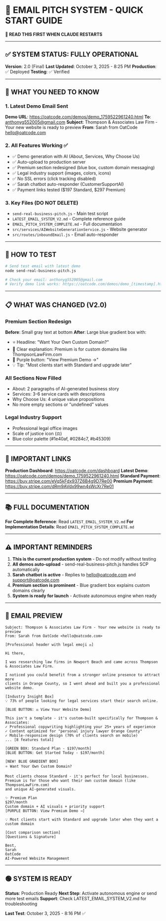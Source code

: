 # 📧 EMAIL PITCH SYSTEM - QUICK START GUIDE

**🚨 READ THIS FIRST WHEN CLAUDE RESTARTS**

---

## ✅ SYSTEM STATUS: FULLY OPERATIONAL

**Version**: 2.0 (Final)
**Last Updated**: October 3, 2025 - 8:25 PM
**Production**: ✅ Deployed
**Testing**: ✅ Verified

---

## 🎯 WHAT YOU NEED TO KNOW

### 1. Latest Demo Email Sent
**Demo URL**: https://oatcode.com/demos/demo_1759522961240.html
**To**: anthonyg552005@gmail.com
**Subject**: Thompson & Associates Law Firm - Your new website is ready to preview
**From**: Sarah from OatCode <hello@oatcode.com>

### 2. All Features Working ✅
- ✅ Demo generation with AI (About, Services, Why Choose Us)
- ✅ Auto-upload to production server
- ✅ Premium section redesigned (blue box, custom domain messaging)
- ✅ Legal industry support (images, colors, icons)
- ✅ No SSL errors (click tracking disabled)
- ✅ Sarah chatbot auto-responder (CustomerSupportAI)
- ✅ Payment links tested ($197 Standard, $297 Premium)

### 3. Key Files (DO NOT DELETE)
- `send-real-business-pitch.js` - Main test script
- `LATEST_EMAIL_SYSTEM_V2.md` - Complete reference guide
- `EMAIL_PITCH_SYSTEM_COMPLETE.md` - Full documentation
- `src/services/AIWebsiteGenerationService.js` - Website generator
- `src/routes/inboundEmail.js` - Email auto-responder

---

## 🚀 HOW TO TEST

```bash
# Send test email with latest demo
node send-real-business-pitch.js

# Check your email: anthonyg552005@gmail.com
# Verify demo link works: https://oatcode.com/demos/demo_[timestamp].html
```

---

## 📋 WHAT WAS CHANGED (V2.0)

### Premium Section Redesign
**Before**: Small gray text at bottom
**After**: Large blue gradient box with:
- ⭐ Headline: "Want Your Own Custom Domain?"
- 📝 Clear explanation: Premium is for custom domains like ThompsonLawFirm.com
- 💜 Purple button: "View Premium Demo →"
- 💡 Tip: "Most clients start with Standard and upgrade later"

### All Sections Now Filled
- About: 2 paragraphs of AI-generated business story
- Services: 3-6 service cards with descriptions
- Why Choose Us: 4 unique value propositions
- No more empty sections or "undefined" values

### Legal Industry Support
- Professional legal office images
- Scale of justice icon (⚖️)
- Blue color palette (#1e40af, #0284c7, #b45309)

---

## 🔗 IMPORTANT LINKS

**Production Dashboard**: https://oatcode.com/dashboard
**Latest Demo**: https://oatcode.com/demos/demo_1759522961240.html
**Standard Payment**: https://buy.stripe.com/eVq5kFdx937Z6B4g9D7Re00
**Premium Payment**: https://buy.stripe.com/dRm9AVdx99wn4sWcXr7Re01

---

## 📚 FULL DOCUMENTATION

**For Complete Reference**: Read `LATEST_EMAIL_SYSTEM_V2.md`
**For Implementation Details**: Read `EMAIL_PITCH_SYSTEM_COMPLETE.md`

---

## ⚠️ IMPORTANT REMINDERS

1. **This is the current production system** - Do not modify without testing
2. **All demos auto-upload** - send-real-business-pitch.js handles SCP automatically
3. **Sarah chatbot is active** - Replies to hello@oatcode.com and support@oatcode.com
4. **Premium section is prominent** - Blue gradient box explains custom domains clearly
5. **System is ready for launch** - Activate autonomous engine when ready

---

## 🎨 EMAIL PREVIEW

```
Subject: Thompson & Associates Law Firm - Your new website is ready to preview
From: Sarah from OatCode <hello@oatcode.com>

[Professional header with legal emoji ⚖️]

Hi there,

I was researching law firms in Newport Beach and came across Thompson & Associates Law Firm.

I noticed you could benefit from a stronger online presence to attract more
clients in Orange County, so I went ahead and built you a professional website demo.

[Industry Insight Box]
💡 73% of people looking for legal services start their search online.

[BLUE BUTTON: ⚖️ View Your Website Demo]

This isn't a template - it's custom-built specifically for Thompson & Associates:
✓ Professional copywriting highlighting your 25+ years of experience
✓ Content optimized for "personal injury lawyer Orange County"
✓ Mobile-responsive design (70% of clients search on mobile)
... [8 features total]

[GREEN BOX: Standard Plan - $197/month]
[BLUE BUTTON: Get Started Today - $197/month]

[NEW! BLUE GRADIENT BOX]
⭐ Want Your Own Custom Domain?

Most clients choose Standard - it's perfect for local businesses.
Premium is for those who want their own custom domain (like ThompsonLawFirm.com)
and unique AI-generated visuals.

✨ Premium Plan
$297/month
Custom domain + AI visuals + priority support
[PURPLE BUTTON: View Premium Demo →]

💡 Most clients start with Standard and upgrade later when they want a custom domain

[Cost comparison section]
[Questions & Signature]

Best,
Sarah
OatCode
AI-Powered Website Management
```

---

## 🟢 SYSTEM IS READY

**Status**: Production Ready
**Next Step**: Activate autonomous engine or send more test emails
**Support**: Check LATEST_EMAIL_SYSTEM_V2.md for troubleshooting

**Last Test**: October 3, 2025 - 8:16 PM ✅
